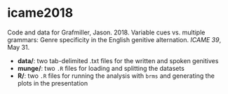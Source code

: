 # icame2018

Code and data for Grafmiller, Jason. 2018. Variable cues vs. multiple grammars: Genre specificity in the English genitive alternation. *ICAME 39*, May 31.

- **data/**: two tab-delimited .txt files for the written and spoken genitives
- **munge/**: two `.R` files for loading and splitting the datasets
- **R/**: two `.R` files for running the analysis with `brms` and generating the plots in the presentation